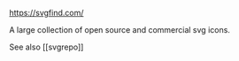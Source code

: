 https://svgfind.com/

A large collection of open source and commercial svg icons.

See also [[svgrepo]]